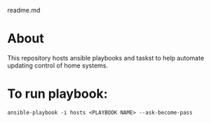 readme.md
# About
This repository hosts ansible playbooks and taskst to help automate updating control of home systems.

# To run playbook:
`ansible-playbook -i hosts <PLAYBOOK NAME> --ask-become-pass`